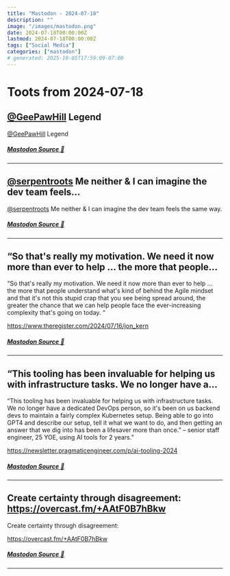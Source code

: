 ```yaml
---
title: "Mastodon - 2024-07-18"
description: ""
image: "/images/mastodon.png"
date: 2024-07-18T00:00:00Z
lastmod: 2024-07-18T00:00:00Z
tags: ["Social Media"]
categories: ["mastodon"]
# generated: 2025-10-05T17:59:09-07:00
---
```


# Toots from 2024-07-18

## [@GeePawHill](https://mastodon.social/@GeePawHill) Legend

[@GeePawHill](https://mastodon.social/@GeePawHill) Legend

##### [Mastodon Source 🐘](https://hachyderm.io/@mweagle/112809346862794041)

---

## [@serpentroots](https://hachyderm.io/@serpentroots) Me neither & I can imagine the dev team feels...

[@serpentroots](https://hachyderm.io/@serpentroots) Me neither & I can imagine the dev team feels the same way.

##### [Mastodon Source 🐘](https://hachyderm.io/@mweagle/112808378889432630)

---

## “So that's really my motivation. We need it now more than ever to help … the more that people...

“So that's really my motivation. We need it now more than ever to help … the more that people understand what's kind of behind the Agile mindset and that it's not this stupid crap that you see being spread around, the greater the chance that we can help people face the ever-increasing complexity that's going on today. “

<https://www.theregister.com/2024/07/16/jon_kern>

##### [Mastodon Source 🐘](https://hachyderm.io/@mweagle/112805881721989840)

---

## “This tooling has been invaluable for helping us with infrastructure tasks. We no longer have a...

“This tooling has been invaluable for helping us with infrastructure tasks. We no longer have a dedicated DevOps person, so it's been on us backend devs to maintain a fairly complex Kubernetes setup. Being able to go into GPT4 and describe our setup, tell it what we want to do, and then getting an answer that we dig into has been a lifesaver more than once.” – senior staff engineer, 25 YOE, using AI tools for 2 years.”

<https://newsletter.pragmaticengineer.com/p/ai-tooling-2024>

##### [Mastodon Source 🐘](https://hachyderm.io/@mweagle/112805820899956659)

---

## Create certainty through disagreement:  <https://overcast.fm/+AAtF0B7hBkw>

Create certainty through disagreement:

<https://overcast.fm/+AAtF0B7hBkw>

##### [Mastodon Source 🐘](https://hachyderm.io/@mweagle/112805113913707766)

---

